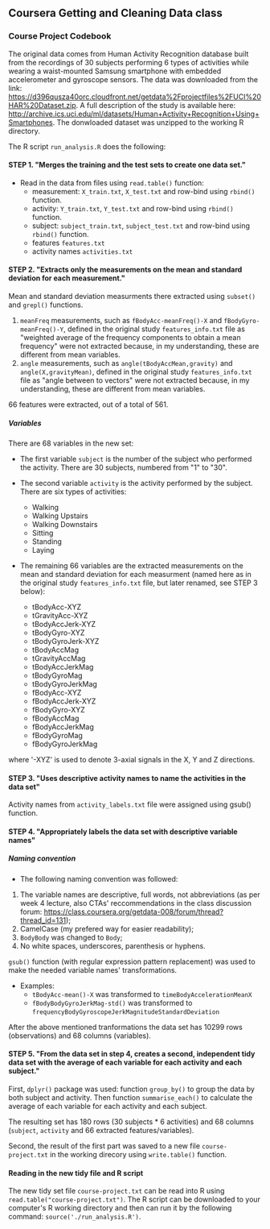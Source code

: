 ## Coursera Getting and Cleaning Data class

### Course Project Codebook

The original data comes from Human Activity Recognition database built from the recordings of 30 subjects performing 6 types of activities while wearing a waist-mounted Samsung smartphone with embedded accelerometer and gyroscope sensors.
The data was downloaded from the link: https://d396qusza40orc.cloudfront.net/getdata%2Fprojectfiles%2FUCI%20HAR%20Dataset.zip. 
A full description of the study is available here: http://archive.ics.uci.edu/ml/datasets/Human+Activity+Recognition+Using+Smartphones.
The donwloaded dataset was unzipped to the working R directory.

The R script `run_analysis.R` does the following:

#### STEP 1. "Merges the training and the test sets to create one data set."

* Read in the data from files using `read.table()` function: 
	* measurement: `X_train.txt`, `X_test.txt` and row-bind using `rbind()` function.
	* activity: `Y_train.txt`, `Y_test.txt` and row-bind using `rbind()` function.
	* subject: `subject_train.txt`, `subject_test.txt` and row-bind using `rbind()` function.
	* features `features.txt` 
	* activity names `activities.txt` 


#### STEP 2. "Extracts only the measurements on the mean and standard deviation for each measurement."

Mean and standard deviation measurments there extracted using `subset()` and `grepl()` functions.

1. `meanFreq` measurements, such as `fBodyAcc-meanFreq()-X` and `fBodyGyro-meanFreq()-Y`, defined in the original study `features_info.txt` file as "weighted average of the frequency components to obtain a mean frequency" were not extracted because, in my understanding, these are different from mean variables.
1. `angle` measurements, such as `angle(tBodyAccMean,gravity)` and `angle(X,gravityMean)`,  defined in the original study `features_info.txt` file as "angle between to vectors" were not extracted because, in my understanding, these are different from mean variables.

66 features were extracted, out of a total of 561.


##### Variables

There are 68 variables in the new set:
* The first variable `subject` is the number of the subject who performed the activity. There are 30 subjects, numbered from "1" to "30".

* The second variable `activity` is the activity performed by the subject. There are six types of activities:  
	* Walking
	* Walking Upstairs
	* Walking Downstairs
	* Sitting
	* Standing
	* Laying

* The remaining 66 variables are the extracted measurements on the mean and standard deviation for each measurment (named here as in the original study `features_info.txt` file, but later renamed, see STEP 3 below): 
	* tBodyAcc-XYZ
	* tGravityAcc-XYZ
	* tBodyAccJerk-XYZ
	* tBodyGyro-XYZ
	* tBodyGyroJerk-XYZ
	* tBodyAccMag
	* tGravityAccMag
	* tBodyAccJerkMag
	* tBodyGyroMag
	* tBodyGyroJerkMag
	* fBodyAcc-XYZ
	* fBodyAccJerk-XYZ
	* fBodyGyro-XYZ
	* fBodyAccMag
	* fBodyAccJerkMag
	* fBodyGyroMag
	* fBodyGyroJerkMag

where '-XYZ' is used to denote 3-axial signals in the X, Y and Z directions.


#### STEP 3. "Uses descriptive activity names to name the activities in the data set" 
Activity names from `activity_labels.txt` file were assigned using gsub() function.


#### STEP 4. "Appropriately labels the data set with descriptive variable names" 

##### Naming convention
* The following naming convention was followed:
1. The variable names are descriptive, full words, not abbreviations (as per week 4 lecture, also CTAs' reccommendations in the class discussion forum: https://class.coursera.org/getdata-008/forum/thread?thread_id=131);
1. CamelCase (my prefered way for easier readability);
1. `BodyBody` was changed to `Body`;
1. No white spaces, underscores, parenthesis or hyphens.

`gsub()` function (with regular expression pattern replacement) was used to make the needed variable names' transformations.

* Examples:
	* `tBodyAcc-mean()-X` was transformed to `timeBodyAccelerationMeanX`
	* `fBodyBodyGyroJerkMag-std()` was transformed to `frequencyBodyGyroscopeJerkMagnitudeStandardDeviation`

After the above mentioned tranformations the data set has 10299 rows (observations) and 68 columns (variables).


#### STEP 5. "From the data set in step 4, creates a second, independent tidy data set with the average of each variable for each activity and each subject."

First, `dplyr()` package was used: function `group_by()` to group the data by both subject and activity.
Then function `summarise_each()` to calculate the average of each variable for each activity and each subject.

The resulting set has 180 rows (30 subjects * 6 activities) and 68 columns (`subject`, `activity` and 66 extracted features/variables).

Second, the result of the first part was saved to a new file `course-project.txt` in the working direcory using `write.table()` function.


#### Reading in the new tidy file and R script

The new tidy set file `course-project.txt` can be read into R using `read.table("course-project.txt")`.
The R script can be downloaded to your computer's R working directory and then can run it by the following command: `source('./run_analysis.R')`.
